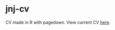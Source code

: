 # jnj-cv

CV made in R with pagedown. View current CV [here](https://github.com/jnjahncke/jnj-cv/blob/main/jahncke-cv.pdf).
